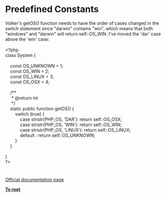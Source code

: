 # Predefined Constants




<div class="phpcode"><span class="html">
Volker&apos;s getOS() function needs to have the order of cases changed in the switch statement since &quot;darwin&quot; contains &quot;win&quot;, which means that both &quot;windows&quot; and &quot;darwin&quot; will return self::OS_WIN. I&apos;ve moved the &apos;dar&apos; case above the &apos;win&apos; case:<br><br><span class="default">&lt;?php<br></span><span class="keyword">class </span><span class="default">System </span><span class="keyword">{<br><br>&#xA0; &#xA0; const </span><span class="default">OS_UNKNOWN </span><span class="keyword">= </span><span class="default">1</span><span class="keyword">;<br>&#xA0; &#xA0; const </span><span class="default">OS_WIN </span><span class="keyword">= </span><span class="default">2</span><span class="keyword">;<br>&#xA0; &#xA0; const </span><span class="default">OS_LINUX </span><span class="keyword">= </span><span class="default">3</span><span class="keyword">;<br>&#xA0; &#xA0; const </span><span class="default">OS_OSX </span><span class="keyword">= </span><span class="default">4</span><span class="keyword">;<br><br>&#xA0; &#xA0; </span><span class="comment">/**<br>&#xA0; &#xA0;&#xA0; * @return int<br>&#xA0; &#xA0;&#xA0; */<br>&#xA0; &#xA0; </span><span class="keyword">static public function </span><span class="default">getOS</span><span class="keyword">() {<br>&#xA0; &#xA0; &#xA0; &#xA0; switch (</span><span class="default">true</span><span class="keyword">) {<br>&#xA0; &#xA0; &#xA0; &#xA0; &#xA0; &#xA0; case </span><span class="default">stristr</span><span class="keyword">(</span><span class="default">PHP_OS</span><span class="keyword">, </span><span class="string">&apos;DAR&apos;</span><span class="keyword">): return </span><span class="default">self</span><span class="keyword">::</span><span class="default">OS_OSX</span><span class="keyword">;<br>&#xA0; &#xA0; &#xA0; &#xA0; &#xA0; &#xA0; case </span><span class="default">stristr</span><span class="keyword">(</span><span class="default">PHP_OS</span><span class="keyword">, </span><span class="string">&apos;WIN&apos;</span><span class="keyword">): return </span><span class="default">self</span><span class="keyword">::</span><span class="default">OS_WIN</span><span class="keyword">;<br>&#xA0; &#xA0; &#xA0; &#xA0; &#xA0; &#xA0; case </span><span class="default">stristr</span><span class="keyword">(</span><span class="default">PHP_OS</span><span class="keyword">, </span><span class="string">&apos;LINUX&apos;</span><span class="keyword">): return </span><span class="default">self</span><span class="keyword">::</span><span class="default">OS_LINUX</span><span class="keyword">;<br>&#xA0; &#xA0; &#xA0; &#xA0; &#xA0; &#xA0; default : return </span><span class="default">self</span><span class="keyword">::</span><span class="default">OS_UNKNOWN</span><span class="keyword">;<br>&#xA0; &#xA0; &#xA0; &#xA0; }<br>&#xA0; &#xA0; }<br><br>}<br></span><span class="default">?&gt;</span>
</span>
</div>
  

#

[Official documentation page](https://www.php.net/manual/en/reserved.constants.php)

**[To root](/README.md)**